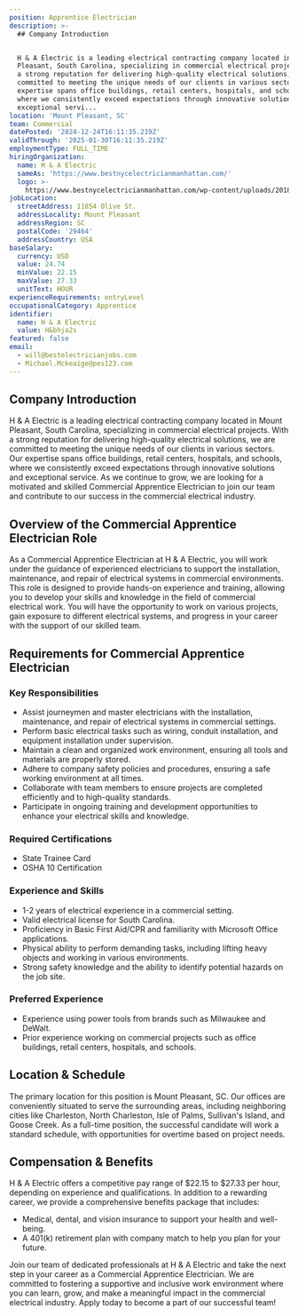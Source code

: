 ```yaml
---
position: Apprentice Electrician
description: >-
  ## Company Introduction


  H & A Electric is a leading electrical contracting company located in Mount
  Pleasant, South Carolina, specializing in commercial electrical projects. With
  a strong reputation for delivering high-quality electrical solutions, we are
  committed to meeting the unique needs of our clients in various sectors. Our
  expertise spans office buildings, retail centers, hospitals, and schools,
  where we consistently exceed expectations through innovative solutions and
  exceptional servi...
location: 'Mount Pleasant, SC'
team: Commercial
datePosted: '2024-12-24T16:11:35.219Z'
validThrough: '2025-01-30T16:11:35.219Z'
employmentType: FULL_TIME
hiringOrganization:
  name: H & A Electric
  sameAs: 'https://www.bestnycelectricianmanhattan.com/'
  logo: >-
    https://www.bestnycelectricianmanhattan.com/wp-content/uploads/2018/11/HA-NYC-Electrician-copy11.png
jobLocation:
  streetAddress: 11854 Olive St.
  addressLocality: Mount Pleasant
  addressRegion: SC
  postalCode: '29464'
  addressCountry: USA
baseSalary:
  currency: USD
  value: 24.74
  minValue: 22.15
  maxValue: 27.33
  unitText: HOUR
experienceRequirements: entryLevel
occupationalCategory: Apprentice
identifier:
  name: H & A Electric
  value: H&bhja2s
featured: false
email:
  - will@bestelectricianjobs.com
  - Michael.Mckeaige@pes123.com
---
```




## Company Introduction

H & A Electric is a leading electrical contracting company located in Mount Pleasant, South Carolina, specializing in commercial electrical projects. With a strong reputation for delivering high-quality electrical solutions, we are committed to meeting the unique needs of our clients in various sectors. Our expertise spans office buildings, retail centers, hospitals, and schools, where we consistently exceed expectations through innovative solutions and exceptional service. As we continue to grow, we are looking for a motivated and skilled Commercial Apprentice Electrician to join our team and contribute to our success in the commercial electrical industry.

## Overview of the Commercial Apprentice Electrician Role

As a Commercial Apprentice Electrician at H & A Electric, you will work under the guidance of experienced electricians to support the installation, maintenance, and repair of electrical systems in commercial environments. This role is designed to provide hands-on experience and training, allowing you to develop your skills and knowledge in the field of commercial electrical work. You will have the opportunity to work on various projects, gain exposure to different electrical systems, and progress in your career with the support of our skilled team.

## Requirements for Commercial Apprentice Electrician

### Key Responsibilities
- Assist journeymen and master electricians with the installation, maintenance, and repair of electrical systems in commercial settings.
- Perform basic electrical tasks such as wiring, conduit installation, and equipment installation under supervision.
- Maintain a clean and organized work environment, ensuring all tools and materials are properly stored.
- Adhere to company safety policies and procedures, ensuring a safe working environment at all times.
- Collaborate with team members to ensure projects are completed efficiently and to high-quality standards.
- Participate in ongoing training and development opportunities to enhance your electrical skills and knowledge.

### Required Certifications
- State Trainee Card
- OSHA 10 Certification

### Experience and Skills
- 1-2 years of electrical experience in a commercial setting.
- Valid electrical license for South Carolina.
- Proficiency in Basic First Aid/CPR and familiarity with Microsoft Office applications.
- Physical ability to perform demanding tasks, including lifting heavy objects and working in various environments.
- Strong safety knowledge and the ability to identify potential hazards on the job site.

### Preferred Experience
- Experience using power tools from brands such as Milwaukee and DeWalt.
- Prior experience working on commercial projects such as office buildings, retail centers, hospitals, and schools.

## Location & Schedule

The primary location for this position is Mount Pleasant, SC. Our offices are conveniently situated to serve the surrounding areas, including neighboring cities like Charleston, North Charleston, Isle of Palms, Sullivan's Island, and Goose Creek. As a full-time position, the successful candidate will work a standard schedule, with opportunities for overtime based on project needs.

## Compensation & Benefits

H & A Electric offers a competitive pay range of $22.15 to $27.33 per hour, depending on experience and qualifications. In addition to a rewarding career, we provide a comprehensive benefits package that includes:

- Medical, dental, and vision insurance to support your health and well-being.
- A 401(k) retirement plan with company match to help you plan for your future.

Join our team of dedicated professionals at H & A Electric and take the next step in your career as a Commercial Apprentice Electrician. We are committed to fostering a supportive and inclusive work environment where you can learn, grow, and make a meaningful impact in the commercial electrical industry. Apply today to become a part of our successful team!